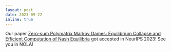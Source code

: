 ```yaml
---
layout: post
date: 2023-09-22
inline: true
---
```


Our paper [Zero-sum Polymatrix Markov Games: Equilibrium Collapse and Efficient Computation of Nash Equilibria](https://arxiv.org/abs/2305.14329) got accepted in NeurIPS 2023! See you in NOLA!
